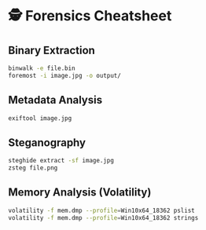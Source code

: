 # 🕵️ Forensics Cheatsheet

## Binary Extraction
```bash
binwalk -e file.bin
foremost -i image.jpg -o output/
```

## Metadata Analysis
```bash
exiftool image.jpg
```

## Steganography
```bash
steghide extract -sf image.jpg
zsteg file.png
```

## Memory Analysis (Volatility)
```bash
volatility -f mem.dmp --profile=Win10x64_18362 pslist
volatility -f mem.dmp --profile=Win10x64_18362 strings
```